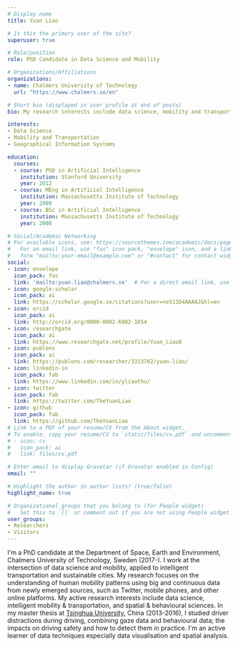 ```yaml
---
# Display name
title: Yuan Liao

# Is this the primary user of the site?
superuser: true

# Role/position
role: PhD Candidate in Data Science and Mobility

# Organizations/Affiliations
organizations:
- name: Chalmers University of Technology
  url: "https://www.chalmers.se/en"

# Short bio (displayed in user profile at end of posts)
bio: My research interests include data science, mobility and transportation, and GIS.

interests:
- Data Science
- Mobility and Transportation
- Geographical Information Systems

education:
  courses:
  - course: PhD in Artificial Intelligence
    institution: Stanford University
    year: 2012
  - course: MEng in Artificial Intelligence
    institution: Massachusetts Institute of Technology
    year: 2009
  - course: BSc in Artificial Intelligence
    institution: Massachusetts Institute of Technology
    year: 2008

# Social/Academic Networking
# For available icons, see: https://sourcethemes.com/academic/docs/page-builder/#icons
#   For an email link, use "fas" icon pack, "envelope" icon, and a link in the
#   form "mailto:your-email@example.com" or "#contact" for contact widget.
social:
- icon: envelope
  icon_pack: fas
  link: 'mailto:yuan.liao@chalmers.se'  # For a direct email link, use "mailto:test@example.org".
- icon: google-scholar
  icon_pack: ai
  link: https://scholar.google.se/citations?user=neS11D4AAAAJ&hl=en
- icon: orcid
  icon_pack: ai
  link: http://orcid.org/0000-0002-6982-1654
- icon: researchgate
  icon_pack: ai
  link: https://www.researchgate.net/profile/Yuan_Liao8
- icon: publons
  icon_pack: ai
  link: https://publons.com/researcher/3313762/yuan-liao/
- icon: linkedin-in
  icon_pack: fab
  link: https://www.linkedin.com/in/yliaothu/
- icon: twitter
  icon_pack: fab
  link: https://twitter.com/TheYuanLiao
- icon: github
  icon_pack: fab
  link: https://github.com/TheYuanLiao
# Link to a PDF of your resume/CV from the About widget.
# To enable, copy your resume/CV to `static/files/cv.pdf` and uncomment the lines below.
# - icon: cv
#   icon_pack: ai
#   link: files/cv.pdf

# Enter email to display Gravatar (if Gravatar enabled in Config)
email: ""

# Highlight the author in author lists? (true/false)
highlight_name: true

# Organizational groups that you belong to (for People widget)
#   Set this to `[]` or comment out if you are not using People widget.
user_groups:
- Researchers
- Visitors
---
```


I'm a PhD candidate at the Department of Space, Earth and Environment, Chalmers University of Technology, Sweden (2017-). I work at the intersection of data science and mobility, applied to intelligent transportation and sustainable cities. My research focuses on the understanding of human mobility patterns using big and continuous data from newly emerged sources, such as Twitter, mobile phones, and other online platforms. My active research interests include data science, intelligent mobility & transportation, and spatial & behavioural sciences.
In my master thesis at [Tsinghua University](https://www.tsinghua.edu.cn/en/), China (2013-2016), I studied driver distractions during driving, combining gaze data and behavioural data; the impacts on driving safety and how to detect them in practice.
I'm an active learner of data techniques especially data visualisation and spatial analysis.

